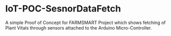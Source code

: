 # IoT-POC-SesnorDataFetch
A simple Proof of Concept for FARMSMART Project which shows fetching of Plant Vitals through sensors attached to the Arduino Micro-Controller.
